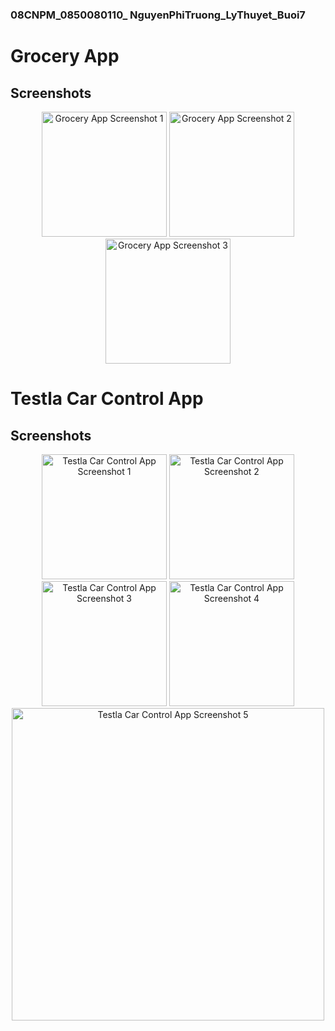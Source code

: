 ### 08CNPM_0850080110_ NguyenPhiTruong_LyThuyet_Buoi7

# Grocery App

## Screenshots
<div align="center" style="margin-bottom: 20px;">
  <img src="https://github.com/nptruong01/Flutter_LyThuyet_Buoi7/assets/113322089/b8ba0bb4-d40f-40cf-9edc-6b64df8d73b1" width="200" alt="Grocery App Screenshot 1">
  <img src="https://github.com/nptruong01/Flutter_LyThuyet_Buoi7/assets/113322089/d7c01f4e-cdb0-454e-8574-9a1b7b8e2ace" width="200" alt="Grocery App Screenshot 2">
  <img src="https://github.com/nptruong01/Flutter_LyThuyet_Buoi7/assets/113322089/086ba78f-ace1-444e-9ca5-3a6f20fcb5fa" width="200" alt="Grocery App Screenshot 3">
</div>

# Testla Car Control App

## Screenshots
<div align="center">
  <img src="https://github.com/nptruong01/Flutter_LyThuyet_Buoi7/assets/113322089/1b50f073-9d22-4b8c-96b9-640233e78635" width="200" alt="Testla Car Control App Screenshot 1">
  <img src="https://github.com/nptruong01/Flutter_LyThuyet_Buoi7/assets/113322089/3f1c0209-66f0-4fbb-8d4e-bc5347b3ae25" width="200" alt="Testla Car Control App Screenshot 2">
  <img src="https://github.com/nptruong01/Flutter_LyThuyet_Buoi7/assets/113322089/9e0cd4d8-1f99-48e6-8728-ed55f1b40043" width="200" alt="Testla Car Control App Screenshot 3">
  <img src="https://github.com/nptruong01/Flutter_LyThuyet_Buoi7/assets/113322089/cb9d97dd-508f-48ca-a952-1282c08d1f91" width="200" alt="Testla Car Control App Screenshot 4">
</div>
<div align="center">
  <img src="https://github.com/nptruong01/Flutter_LyThuyet_Buoi7/assets/113322089/59d36a1c-e1c5-4e85-a233-8bd2f29f2d42" width="500" alt="Testla Car Control App Screenshot 5">
</div>



